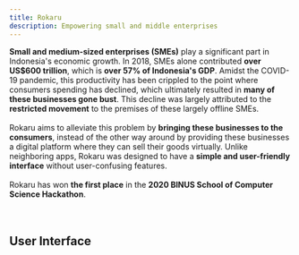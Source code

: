 ```yaml
---
title: Rokaru
description: Empowering small and middle enterprises
---
```

**Small and medium-sized enterprises (SMEs)** play a significant part in Indonesia's economic growth. In 2018, SMEs alone contributed **over US$600 trillion**, which is **over 57% of Indonesia's GDP**. Amidst the COVID-19 pandemic, this productivity has been crippled to the point where consumers spending has declined, which ultimately resulted in **many of these businesses gone bust**. This decline was largely attributed to the **restricted movement** to the premises of these largely offline SMEs. 
<br>
<br>
Rokaru aims to alleviate this problem by **bringing these businesses to the consumers**, instead of the other way around by providing these businesses a digital platform where they can sell their goods virtually. Unlike neighboring apps, Rokaru was designed to have a **simple and user-friendly interface** without user-confusing features.
<br>
<br>
Rokaru has won **<Hyperlink to="https://socs.binus.ac.id/2020/12/18/mahasiswa-mat-menjuarai-kompetisi-socs-hackathon-2020/" external>the first place</Hyperlink>** in the **2020 BINUS School of Computer Science Hackathon**.
<br>
<br>
<YouTubePlayer id="qXvih-D7XDo"></YouTubePlayer>
<br>
## User Interface
